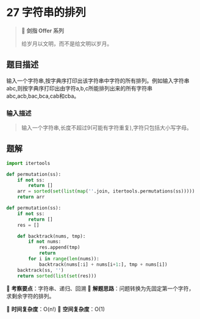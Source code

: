 # 27 字符串的排列

> 🌟 **剑指 Offer 系列**
>
> 给岁月以文明，而不是给文明以岁月。

## 题目描述

输入一个字符串,按字典序打印出该字符串中字符的所有排列。例如输入字符串abc,则按字典序打印出由字符a,b,c所能排列出来的所有字符串abc,acb,bac,bca,cab和cba。

### 输入描述

> 输入一个字符串,长度不超过9(可能有字符重复),字符只包括大小写字母。

## 题解

```python
import itertools

def permutation(ss):
    if not ss:
        return []
    arr = sorted(set(list(map(''.join, itertools.permutations(ss)))))
    return arr
```

```python
def permutation(ss):
    if not ss:
        return []
    res = []

    def backtrack(nums, tmp):
        if not nums:
            res.append(tmp)
            return
        for i in range(len(nums)):
            backtrack(nums[:i] + nums[i+1:], tmp + nums[i])
    backtrack(ss, '')
    return sorted(list(set(res)))
```

🍥 **考察要点**：字符串、递归、回溯
🍬 **解题思路**：问题转换为先固定第一个字符，求剩余字符的排列。

🍉 **时间复杂度**：O(n!)
🍭 **空间复杂度**：O(1)
